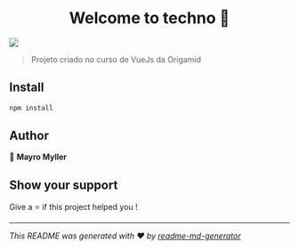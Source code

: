 <h1 align="center">Welcome to techno 👋</h1>
<p>
  <img src="https://img.shields.io/badge/version-0.1.0-blue.svg?cacheSeconds=2592000" />
</p>

> Projeto criado no curso de VueJs da Origamid

## Install

```sh
npm install
```

## Author

👤 **Mayro Myller**


## Show your support

Give a ⭐️ if this project helped you !

***
_This README was generated with ❤️ by [readme-md-generator](https://github.com/kefranabg/readme-md-generator)_